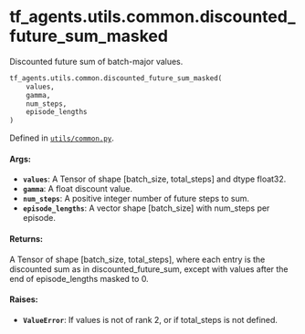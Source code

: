 <div itemscope itemtype="http://developers.google.com/ReferenceObject">
<meta itemprop="name" content="tf_agents.utils.common.discounted_future_sum_masked" />
<meta itemprop="path" content="Stable" />
</div>

# tf_agents.utils.common.discounted_future_sum_masked

Discounted future sum of batch-major values.

``` python
tf_agents.utils.common.discounted_future_sum_masked(
    values,
    gamma,
    num_steps,
    episode_lengths
)
```



Defined in [`utils/common.py`](https://github.com/tensorflow/agents/tree/master/tf_agents/utils/common.py).

<!-- Placeholder for "Used in" -->

#### Args:

* <b>`values`</b>: A Tensor of shape [batch_size, total_steps] and dtype float32.
* <b>`gamma`</b>: A float discount value.
* <b>`num_steps`</b>: A positive integer number of future steps to sum.
* <b>`episode_lengths`</b>: A vector shape [batch_size] with num_steps per episode.


#### Returns:

A Tensor of shape [batch_size, total_steps], where each entry is the
  discounted sum as in discounted_future_sum, except with values after
  the end of episode_lengths masked to 0.


#### Raises:

* <b>`ValueError`</b>: If values is not of rank 2, or if total_steps is not defined.